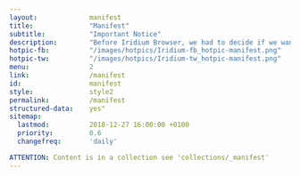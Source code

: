 ```yaml
---
layout:				manifest
title:				"Manifest"
subtitle:			"Important Notice"
description:		"Before Iridium Browser, we had to decide if we wanted to have cutting edge technologies like sandboxed processes, WebRTC, WebUSB … , or if we wanted to use a browser that respects our privacy. So we decided to use the power of free software and build a browser that can do both."
hotpic-fb:			"/images/hotpics/Iridium-fb_hotpic-manifest.png"
hotpic-tw:			"/images/hotpics/Iridium-tw_hotpic-manifest.png"
menu: 				2
link:				/manifest
id:					manifest
style:				style2
permalink:			/manifest
structured-data:	yes"
sitemap:
  lastmod:			2018-12-27 16:00:00 +0100
  priority:			0.6
  changefreq:		'daily'

ATTENTION: Content is in a collection see 'collections/_manifest'
---
```

